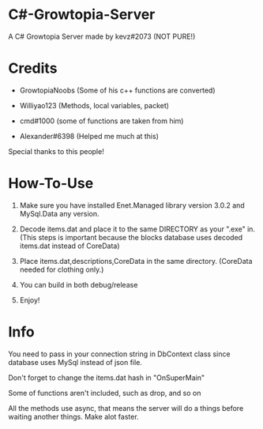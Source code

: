 # C#-Growtopia-Server
A C# Growtopia Server made by kevz#2073 (NOT PURE!)

# Credits
- GrowtopiaNoobs (Some of his c++ functions are converted)

- Williyao123 (Methods, local variables, packet) 

- cmd#1000 (some of functions are taken from him)

- Alexander#6398 (Helped me much at this)

Special thanks to this people!

# How-To-Use
1. Make sure you have installed Enet.Managed library version 3.0.2 and MySql.Data any version.

2. Decode items.dat and place it to the same DIRECTORY as your ".exe" in. (This steps is important because the blocks database uses decoded items.dat instead of CoreData)

3. Place items.dat,descriptions,CoreData in the same directory. (CoreData needed for clothing only.)

4. You can build in both debug/release

5. Enjoy!

# Info

You need to pass in your connection string in DbContext class since database uses MySql instead of json file.

Don't forget to change the items.dat hash in "OnSuperMain"

Some of functions aren't included, such as drop, and so on

All the methods use async, that means the server will do a things before waiting another things. Make alot faster.
